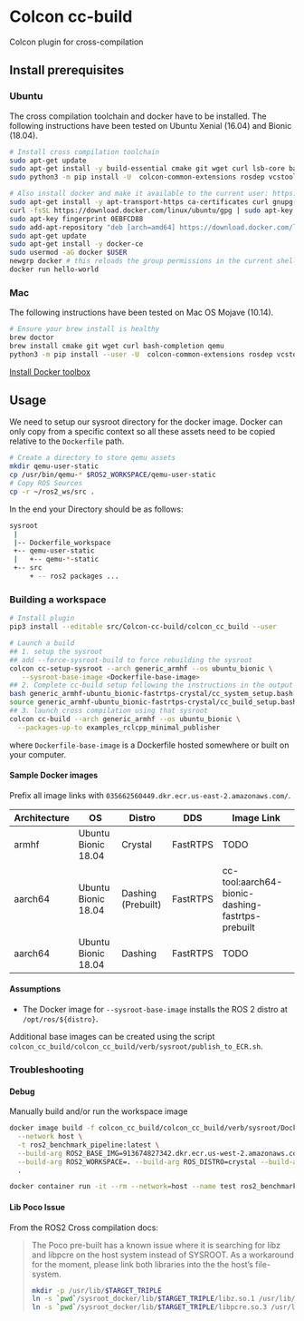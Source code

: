 # Colcon cc-build

Colcon plugin for cross-compilation

## Install prerequisites

### Ubuntu

The cross compilation toolchain and docker have to be installed. 
The following instructions have been tested on Ubuntu Xenial (16.04) and Bionic (18.04).

```bash
# Install cross compilation toolchain
sudo apt-get update
sudo apt-get install -y build-essential cmake git wget curl lsb-core bash-completion qemu-user-static g++-aarch64-linux-gnu g++-arm-linux-gnueabihf python3-pip htop
sudo python3 -m pip install -U  colcon-common-extensions rosdep vcstool

# Also install docker and make it available to the current user: https://docs.docker.com/install/linux/docker-ce/ubuntu/
sudo apt-get install -y apt-transport-https ca-certificates curl gnupg-agent software-properties-common
curl -fsSL https://download.docker.com/linux/ubuntu/gpg | sudo apt-key add -
sudo apt-key fingerprint 0EBFCD88
sudo add-apt-repository "deb [arch=amd64] https://download.docker.com/linux/ubuntu $(lsb_release -cs) stable"
sudo apt-get update
sudo apt-get install -y docker-ce
sudo usermod -aG docker $USER
newgrp docker # this reloads the group permissions in the current shell, unnecessary after relogin
docker run hello-world
```

### Mac
The following instructions have been tested on Mac OS Mojave (10.14).

```bash
# Ensure your brew install is healthy
brew doctor
brew install cmake git wget curl bash-completion qemu
python3 -m pip install --user -U  colcon-common-extensions rosdep vcstool
```

[Install Docker toolbox](https://docs.docker.com/toolbox/toolbox_install_mac/)

## Usage

We need to setup our sysroot directory for the docker image. Docker can only copy from a specific
context so all these assets need to be copied relative to the `Dockerfile` path.
```bash
# Create a directory to store qemu assets
mkdir qemu-user-static
cp /usr/bin/qemu-* $ROS2_WORKSPACE/qemu-user-static 
# Copy ROS Sources
cp -r ~/ros2_ws/src .
```

In the end your Directory should be as follows:
```bash
sysroot
 |
 |-- Dockerfile_workspace
 +-- qemu-user-static
 |   +-- qemu-*-static
 +-- src
     + -- ros2 packages ...
```

### Building a workspace

```bash
# Install plugin
pip3 install --editable src/Colcon-cc-build/colcon_cc_build --user

# Launch a build
## 1. setup the sysroot
## add --force-sysroot-build to force rebuilding the sysroot
colcon cc-setup-sysroot --arch generic_armhf --os ubuntu_bionic \
   --sysroot-base-image <Dockerfile-base-image>
## 2. Complete cc-build setup following the instructions in the output of the previous command
bash generic_armhf-ubuntu_bionic-fastrtps-crystal/cc_system_setup.bash
source generic_armhf-ubuntu_bionic-fastrtps-crystal/cc_build_setup.bash
## 3. launch cross compilation using that sysroot
colcon cc-build --arch generic_armhf --os ubuntu_bionic \
  --packages-up-to examples_rclcpp_minimal_publisher
```
where `Dockerfile-base-image` is a Dockerfile hosted somewhere or built on your computer.

#### Sample Docker images

Prefix all image links with `035662560449.dkr.ecr.us-east-2.amazonaws.com/`.

| Architecture | OS                  | Distro             | DDS      | Image Link                                       |
|--------------|---------------------|--------------------|----------|--------------------------------------------------|
| armhf        | Ubuntu Bionic 18.04 | Crystal            | FastRTPS | TODO                                             |
| aarch64      | Ubuntu Bionic 18.04 | Dashing (Prebuilt) | FastRTPS | cc-tool:aarch64-bionic-dashing-fastrtps-prebuilt |
| aarch64      | Ubuntu Bionic 18.04 | Dashing            | FastRTPS | TODO                                             |

#### Assumptions

- The Docker image for `--sysroot-base-image` installs the ROS 2 distro at `/opt/ros/${distro}`.

Additional base images can be created using the script `colcon_cc_build/colcon_cc_build/verb/sysroot/publish_to_ECR.sh`.

### Troubleshooting

#### Debug

Manually build and/or run the workspace image

```bash
docker image build -f colcon_cc_build/colcon_cc_build/verb/sysroot/Dockerfile_workspace \
  --network host \
  -t ros2_benchmark_pipeline:latest \
  --build-arg ROS2_BASE_IMG=913674827342.dkr.ecr.us-west-2.amazonaws.com/ros2:ubuntu_arm-crystal \
  --build-arg ROS2_WORKSPACE=. --build-arg ROS_DISTRO=crystal --build-arg TARGET_TRIPLE=aarch64-linux-gnu \
  .

docker container run -it --rm --network=host --name test ros2_benchmark_pipeline:latest bash
```


#### Lib Poco Issue
From the ROS2 Cross compilation docs:
> The Poco pre-built has a known issue where it is searching for libz and libpcre on the host system instead of SYSROOT. 
> As a workaround for the moment, please link both libraries into the the host’s file-system.
> ```bash
> mkdir -p /usr/lib/$TARGET_TRIPLE
> ln -s `pwd`/sysroot_docker/lib/$TARGET_TRIPLE/libz.so.1 /usr/lib/$TARGET_TRIPLE/libz.so
> ln -s `pwd`/sysroot_docker/lib/$TARGET_TRIPLE/libpcre.so.3 /usr/lib/$TARGET_TRIPLE/libpcre.so
> ```
